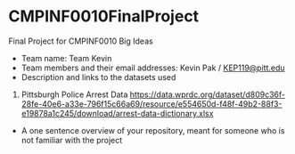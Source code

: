 # CMPINF0010FinalProject
Final Project for CMPINF0010 Big Ideas


- Team name: Team Kevin
- Team members and their email addresses: Kevin Pak / KEP119@pitt.edu
- Description and links to the datasets used
1. Pittsburgh Police Arrest Data 
https://data.wprdc.org/dataset/d809c36f-28fe-40e6-a33e-796f15c66a69/resource/e554650d-f48f-49b2-88f3-e19878a1c245/download/arrest-data-dictionary.xlsx
- A one sentence overview of your repository, meant for someone who is not familiar with the project 
